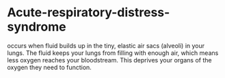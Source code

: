 # Acute-respiratory-distress-syndrome
occurs when fluid builds up in the tiny, elastic air sacs (alveoli) in your lungs. The fluid keeps your lungs from filling with enough air, which means less oxygen reaches your bloodstream. This deprives your organs of the oxygen they need to function.
